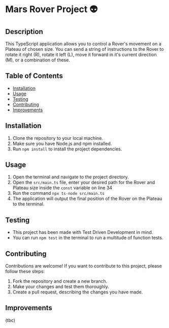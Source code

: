 # Mars Rover Project 👽

## Description
This TypeScript application allows you to control a Rover's movement on a Plateau of chosen size. You can send a string of instructions to the Rover to rotate it right (R), rotate it left (L), move it forward in it's current direction (M), or a combination of these.

## Table of Contents
- [Installation](#installation)
- [Usage](#usage)
- [Testing](#testing)
- [Contributing](#contributing)
- [Improvements](#improvements)

## Installation
1. Clone the repository to your local machine.
2. Make sure you have Node.js and npm installed.
3. Run `npm install` to install the project dependencies.

## Usage
1. Open the terminal and navigate to the project directory.
2. Open the `src/main.ts` file, enter your desired path for the Rover and Plateau size inside the `const` variable on line 34
3. Run the command `npx ts-node src/main.ts`
4. The application will output the final position of the Rover on the Plateau to the terminal.

## Testing
- This project has been made with Test Driven Development in mind.
- You can run `npm test` in the terminal to run a multitude of function tests.

## Contributing
Contributions are welcome! If you want to contribute to this project, please follow these steps:
1. Fork the repository and create a new branch.
2. Make your changes and test them thoroughly.
3. Create a pull request, describing the changes you have made.

## Improvements
(tbc)